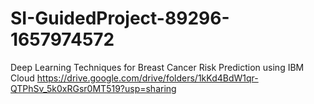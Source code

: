 # SI-GuidedProject-89296-1657974572
Deep Learning Techniques for Breast Cancer Risk Prediction using IBM Cloud
https://drive.google.com/drive/folders/1kKd4BdW1qr-QTPhSv_5k0xRGsr0MT519?usp=sharing
